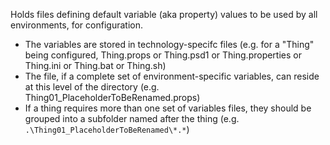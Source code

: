 Holds files defining default variable (aka property) values to be used by all environments, for configuration.
- The variables are stored in technology-specifc files (e.g. for a "Thing" being configured, Thing.props or Thing.psd1 or Thing.properties or Thing.ini or Thing.bat or Thing.sh)
- The file, if a complete set of environment-specific variables, can reside at this level of the directory (e.g. Thing01_PlaceholderToBeRenamed.props)
- If a thing requires more than one set of variables files, they should be grouped into a subfolder named after the thing (e.g. `.\Thing01_PlaceholderToBeRenamed\*.*`) 
